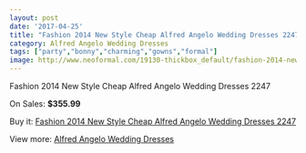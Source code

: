```yaml
---
layout: post
date: '2017-04-25'
title: "Fashion 2014 New Style Cheap Alfred Angelo Wedding Dresses 2247"
category: Alfred Angelo Wedding Dresses
tags: ["party","bonny","charming","gowns","formal"]
image: http://www.neoformal.com/19130-thickbox_default/fashion-2014-new-style-cheap-alfred-angelo-wedding-dresses-2247.jpg
---
```

Fashion 2014 New Style Cheap Alfred Angelo Wedding Dresses 2247

On Sales: **$355.99**
<a href="https://www.neoformal.com/en/alfred-angelo-wedding-dresses-2014/6125-fashion-2014-new-style-cheap-alfred-angelo-wedding-dresses-2247.html"><amp-img layout="responsive" width="600" height="600" src="//www.neoformal.com/19130-thickbox_default/fashion-2014-new-style-cheap-alfred-angelo-wedding-dresses-2247.jpg" alt="Fashion 2014 New Style Cheap Alfred Angelo Wedding Dresses 2247 0" /></a>
<a href="https://www.neoformal.com/en/alfred-angelo-wedding-dresses-2014/6125-fashion-2014-new-style-cheap-alfred-angelo-wedding-dresses-2247.html"><amp-img layout="responsive" width="600" height="600" src="//www.neoformal.com/19132-thickbox_default/fashion-2014-new-style-cheap-alfred-angelo-wedding-dresses-2247.jpg" alt="Fashion 2014 New Style Cheap Alfred Angelo Wedding Dresses 2247 1" /></a>
<a href="https://www.neoformal.com/en/alfred-angelo-wedding-dresses-2014/6125-fashion-2014-new-style-cheap-alfred-angelo-wedding-dresses-2247.html"><amp-img layout="responsive" width="600" height="600" src="//www.neoformal.com/19131-thickbox_default/fashion-2014-new-style-cheap-alfred-angelo-wedding-dresses-2247.jpg" alt="Fashion 2014 New Style Cheap Alfred Angelo Wedding Dresses 2247 2" /></a>

Buy it: [Fashion 2014 New Style Cheap Alfred Angelo Wedding Dresses 2247](https://www.neoformal.com/en/alfred-angelo-wedding-dresses-2014/6125-fashion-2014-new-style-cheap-alfred-angelo-wedding-dresses-2247.html "Fashion 2014 New Style Cheap Alfred Angelo Wedding Dresses 2247")

View more: [Alfred Angelo Wedding Dresses](https://www.neoformal.com/en/80-alfred-angelo-wedding-dresses-2014 "Alfred Angelo Wedding Dresses")
